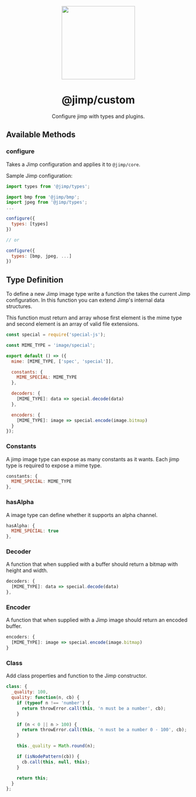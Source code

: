 <div align="center">
  <a href="https://intuit.github.io/Ignite/">
    <img width="200" height="200"
      src="https://s3.amazonaws.com/pix.iemoji.com/images/emoji/apple/ios-11/256/crayon.png">
  </a>
  <h1>@jimp/custom</h1>
  <p>Configure jimp with types and plugins.</p>
</div>

## Available Methods

### configure

Takes a Jimp configuration and applies it to `@jimp/core`.

Sample Jimp configuration:

```js
import types from '@jimp/types';

import bmp from '@jimp/bmp';
import jpeg from '@jimp/types';
...

configure({
  types: [types]
})

// or

configure({
  types: [bmp, jpeg, ...]
})
```

## Type Definition

To define a new Jimp image type write a function the takes the current Jimp configuration. In this function you can extend Jimp's internal data structures.

This function must return and array whose first element is the mime type and second element is an array of valid file extensions.

```js
const special = require('special-js');

const MIME_TYPE = 'image/special';

export default () => ({
  mime: [MIME_TYPE, ['spec', 'special']],

  constants: {
    MIME_SPECIAL: MIME_TYPE
  },

  decoders: {
    [MIME_TYPE]: data => special.decode(data)
  },

  encoders: {
    [MIME_TYPE]: image => special.encode(image.bitmap)
  }
});
```

### Constants

A jimp image type can expose as many constants as it wants. Each jimp type is required to expose a mime type.

```js
constants: {
  MIME_SPECIAL: MIME_TYPE
},
```

### hasAlpha

A image type can define whether it supports an alpha channel.

```js
hasAlpha: {
  MIME_SPECIAL: true
},
```

### Decoder

A function that when supplied with a buffer should return a bitmap with height and width.

```js
decoders: {
  [MIME_TYPE]: data => special.decode(data)
},
```

### Encoder

A function that when supplied with a Jimp image should return an encoded buffer.

```js
encoders: {
  [MIME_TYPE]: image => special.encode(image.bitmap)
}
```

### Class

Add class properties and function to the Jimp constructor.

```js
class: {
  _quality: 100,
  quality: function(n, cb) {
    if (typeof n !== 'number') {
      return throwError.call(this, 'n must be a number', cb);
    }

    if (n < 0 || n > 100) {
      return throwError.call(this, 'n must be a number 0 - 100', cb);
    }

    this._quality = Math.round(n);

    if (isNodePattern(cb)) {
      cb.call(this, null, this);
    }

    return this;
  }
};
```
